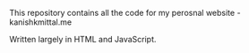 This repository contains all the code for my perosnal website - kanishkmittal.me

Written largely in HTML and JavaScript.
